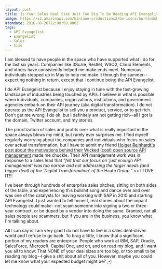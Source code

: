 ```yaml
---
layout: post
title: Is Your Sales Deal Size Just Too Big To Be Reading API Evangelist?
image: https://s3.amazonaws.com/kinlane-productions2/bw-icons/bw-handshake.png
atomdate: 2016-08-26T22:00:00.000Z
tags:
  - API Evangelist
  - Evangelist
  - Sales
  - Size
---
```

I am blessed to have people in the space who have supported what I do for the last six years. Companies like 3Scale, Restlet, WSO2, Cloud Elements, and others have consistently helped me make ends meet. Numerous individuals stepped up in May to help me make it through the summer--expecting nothing in return, except that I continue being the API Evangelist.

I do API Evangelist because I enjoy staying in tune with the fast-growing landscape of industries being touched by APIs. I believe in what is possible when individuals, companies, organizations, institutions, and government agencies embark on their API journey (aka digital transformation). I do not operate as the API Evangelist to sell you a product, service, or to get rich. Don't get me wrong, I do ok, but I definitely am not getting rich--all I got is the domain, Twitter account, and my stories.

The prioritization of sales and profits over what is really important in the space always blows my mind, but rarely ever surprises me. I find myself regularly worrying about the companies and individuals who focus on sales over actual transformation, but I have to admit my friend [Holger Reinhardt's post about the motivations behind their Wicked (cool) open source API management](http://dev.haufe.com/state-of-our-api-strategy/) made me chuckle. Their API management work was in response to a sales lead that _"felt that our focus on ‘just enough API management’ was too narrow and not addressing the larger needs (and bigger deal) of the ‘Digital Transformation’ of the_ Haufe _Group."_ << I LOVE IT!!!

I've been through hundreds of enterprise sales pitches, sitting on both sides of the table, and experiencing this bullshit song and dance over and over was one of the catalysts for leaving working with SAP in 2010 and starting API Evangelist. I just wanted to tell honest, real stories about the impact technology could make--not scam someone into signing a two or three-year contract, or be duped by a vendor into doing the same. Granted, not all sales people are scammers, but if you are in the business, you know what I'm talking about.

All I can say is I am very glad I do not have to live in a sales deal-driven world and I refuse to go back. To brag a little, I know that a significant portion of my readers are enterprise. People who work at IBM, SAP, Oracle, SalesForce, Microsoft, Capital One, and on, and on read my blog, and I want you all to know: That NONE of your deal sizes are too big, or too small to be reading my blog--I give a shit about all of you. However, maybe you could let me know what your expected budget might be? ;-)